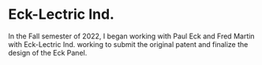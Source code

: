 # Eck-Lectric Ind.

In the Fall semester of 2022, I began working with Paul Eck and Fred Martin with Eck-Lectric Ind. working to submit the original patent and finalize the design of the Eck Panel.
